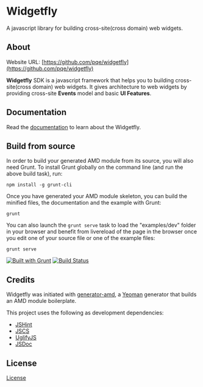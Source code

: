 Widgetfly
==============

A javascript library for building cross-site(cross domain) web widgets.

About
--------------

Website URL: [https://github.com/pqe/widgetfly](https://github.com/pqe/widgetfly)

**Widgetfly** SDK is a javascript framework that helps you to building cross-site(cross domain) web widgets. It gives architecture to web widgets by providing cross-site **Events** model and basic **UI Features**.

Documentation
--------------
Read the [documentation](docs/README.md) to learn about the Widgetfly.


Build from source
--------------

In order to build your generated AMD module from its source, you will also need Grunt. To install Grunt globally on the command line (and run the above build task), run:

```shell
npm install -g grunt-cli
```

Once you have generated your AMD module skeleton, you can build the minified files, the documentation and the example with Grunt:

```shell
grunt
```

You can also launch the `grunt serve` task to load the "examples/dev" folder in your browser and benefit from livereload of the page in the browser once you edit one of your source file or one of the example files:

```shell
grunt serve
```

[![Built with Grunt](https://cdn.gruntjs.com/builtwith.png)](http://gruntjs.com/)
[![Build Status](https://travis-ci.org/pqe/widgetfly.svg?branch=master)](https://travis-ci.org/pqe/widgetfly)

Credits
--------------

Widgetfly was initiated with [generator-amd](https://github.com/T1st3/generator-amd), a [Yeoman](http://yeoman.io) generator that builds an AMD module boilerplate.

This project uses the following as development dependencies:

* [JSHint](http://jshint.com)
* [JSCS](https://npmjs.org/package/jscs)
* [UglifyJS](http://marijn.haverbeke.nl/uglifyjs)
* [JSDoc](http://usejsdoc.org)



License
--------------

[License](https://github.com/pqe/widgetfly/blob/master/LICENSE)
